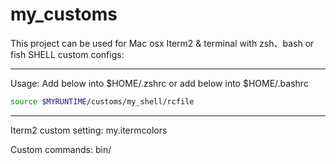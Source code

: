 # my_customs
This project can be used for Mac osx Iterm2 & terminal with zsh、bash or fish
SHELL custom configs:

**********************************************
Usage: Add below into $HOME/.zshrc or add below into $HOME/.bashrc
```bash
source $MYRUNTIME/customs/my_shell/rcfile

```


**********************************************

Iterm2 custom setting:
	my.itermcolors


Custom commands:
	bin/
